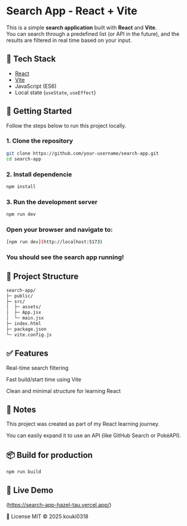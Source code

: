 # Search App - React + Vite

This is a simple **search application** built with **React** and **Vite**.  
You can search through a predefined list (or API in the future), and the results are filtered in real time based on your input.

## 🔧 Tech Stack

- [React](https://reactjs.org/)
- [Vite](https://vitejs.dev/)
- JavaScript (ES6)
- Local state (`useState`, `useEffect`)

## 🚀 Getting Started

Follow the steps below to run this project locally.

### 1. Clone the repository

```bash
git clone https://github.com/your-username/search-app.git
cd search-app
```
### 2. Install dependencie

```bash
npm install
```

### 3. Run the development server

```bash
npm run dev
```

### Open your browser and navigate to:

```bash
[npm run dev](http://localhost:5173)
```

### You should see the search app running!

## 📁 Project Structure

```bash
search-app/
├─ public/
├─ src/
│  ├─ assets/
│  ├─ App.jsx
│  └─ main.jsx
├─ index.html
├─ package.json
└─ vite.config.js
```

## ✅ Features
Real-time search filtering

Fast build/start time using Vite

Clean and minimal structure for learning React

## 📝 Notes
This project was created as part of my React learning journey.

You can easily expand it to use an API (like GitHub Search or PokéAPI).

## 📦 Build for production

```bash
npm run build
```

## 🔗 Live Demo
(https://search-app-hazel-tau.vercel.app/)

📄 License
MIT © 2025 kouki0318

